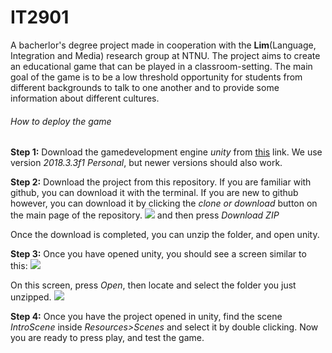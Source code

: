 # IT2901
A bacherlor's degree project made in cooperation with the **Lim**(Language, Integration and Media) research group at NTNU. The project aims to create an educational game that can be played in a classroom-setting. The main goal of the game is to be a low threshold opportunity for students from different backgrounds to talk to one another and to provide some information about different cultures. 

###### How to deploy the game
**Step 1:**
Download the gamedevelopment engine *unity* from [this](https://store.unity.com/download) link.
We use version *2018.3.3f1 Personal*, but newer versions should also work.

**Step 2:**
Download the project from this repository. If you are familiar with github, you can download it with the terminal. If you are new to github however, you can download it by clicking the *clone or download* button on the main page of the repository. ![](https://gyazo.com/47510883b0dd205779649afdc643797e) and then press *Download ZIP*

Once the download is completed, you can unzip the folder, and open unity.

**Step 3:**
Once you have opened unity, you should see a screen similar to this:
![](https://gyazo.com/c7b9af37cc046edfef7b1d6a11a57bfe)

On this screen, press *Open*, then locate and select the folder you just unzipped.
![](https://gyazo.com/0aa5f3dc2d683c945a1148203a9cc7bd)

**Step 4:**
Once you have the project opened in unity, find the scene *IntroScene* inside *Resources>Scenes* and select it by double clicking. Now you are ready to press play, and test the game.
